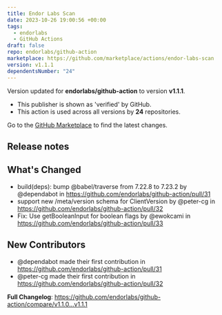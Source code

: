 ```yaml
---
title: Endor Labs Scan
date: 2023-10-26 19:00:56 +00:00
tags:
  - endorlabs
  - GitHub Actions
draft: false
repo: endorlabs/github-action
marketplace: https://github.com/marketplace/actions/endor-labs-scan
version: v1.1.1
dependentsNumber: "24"
---
```



Version updated for **endorlabs/github-action** to version **v1.1.1**.
- This publisher is shown as 'verified' by GitHub.
- This action is used across all versions by **24** repositories.

Go to the [GitHub Marketplace](https://github.com/marketplace/actions/endor-labs-scan) to find the latest changes.

## Release notes

## What's Changed
* build(deps): bump @babel/traverse from 7.22.8 to 7.23.2 by @dependabot in https://github.com/endorlabs/github-action/pull/31
* support new /meta/version schema for ClientVersion by @peter-cg in https://github.com/endorlabs/github-action/pull/32
* Fix: Use getBooleanInput for boolean flags by @ewokcami in https://github.com/endorlabs/github-action/pull/33

## New Contributors
* @dependabot made their first contribution in https://github.com/endorlabs/github-action/pull/31
* @peter-cg made their first contribution in https://github.com/endorlabs/github-action/pull/32

**Full Changelog**: https://github.com/endorlabs/github-action/compare/v1.1.0...v1.1.1
